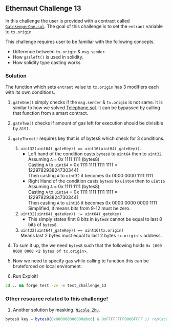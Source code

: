 ## Ethernaut Challenge 13

In this challenge the user is provided with a contract called [`GatekeeperOne.sol`](./GatekeeperOne.sol). The goal of this challenge is to set the `entrant` variable to `tx.origin`.

This challenge requires user to be familiar with the following concepts.
- Difference between `tx.origin` & `msg.sender`.
- How `gasleft()` is used in solidity.
- How solidity type casting works.

### Solution
The function which sets `entrant` value to `tx.origin` has 3 modifiers each with its own conditions.
1. `gateOne()` simply checks if the `msg.sender` & `tx.origin` is not same. It is similar to how we solved [Telephone.sol](../challenge-4-Telephone/Telephone.sol). It can be bypassed by calling that function from a smart contract.
2. `gateTwo()` checks if amount of gas left for execution should be divisible by `8191`.
3. `gateThree()` requires key that is of bytes8 which check for 3 conditions.
    1. `uint32(uint64(_gateKey)) == uint16(uint64(_gateKey))`.<br> 
        - Left hand of the condition casts `bytes8` to `uint64` then to `uint32`. <br>
    Assuming `A`  = 0x 1111 1111 (bytes8) <br>
    Casting `A` to `uint64` = 0x 1111 1111 1111 1111 =  1229782938247303441 <br>
    Then casting `A` to `uint32` it becomes 0x 0000 0000 1111 1111 <br>
        - Right Hand of the condition casts `bytes8` to `uint64` then to `uint16`<br>
    Assuming `A`  = 0x 1111 1111 (bytes8) <br>
    Casting `A` to `uint64` = 0x 1111 1111 1111 1111 =  1229782938247303441 <br>
    Then casting `A` to `uint16` it becomes 0x 0000 0000 0000 1111 <br>
    Simplified, it means bits from 9-12 must be zero.
    2. `uint32(uint64(_gateKey)) != uint64(_gateKey)` <br>
        - This simply states first 8 bits in `bytes8`  cannot be equal to last 8 bits of `bytes8`.
    3. `uint32(uint64(_gateKey)) == uint16(tx.origin)` <br>
    Means last 2 bytes must equal to last 2 bytes `tx.origin's` address.
4. To sum it up, the we need `bytes8` such that the following holds `0x 1000 0000 0000 <2 bytes of tx.origin>`.
5. Now we need to specify gas while calling te function this can be bruteforced on local enviroment.

1. Run Exploit!

```sh
cd .. && forge test -vv -m test_challenge_13
```
### Other resource related to this challenge!
1. Another solution by masking. [`Nicole Zhu`]("https://medium.com/coinmonks/ethernaut-lvl-13-gatekeeper-1-walkthrough-how-to-calculate-smart-contract-gas-consumption-and-eb4b042d3009"). <br>
```js
bytes8 key = bytes8(0x000000000000abcd) & 0xFFFFFFFF0000FFFF // replace 'abcd' with last 2 bytes of your tx.origin address
```
